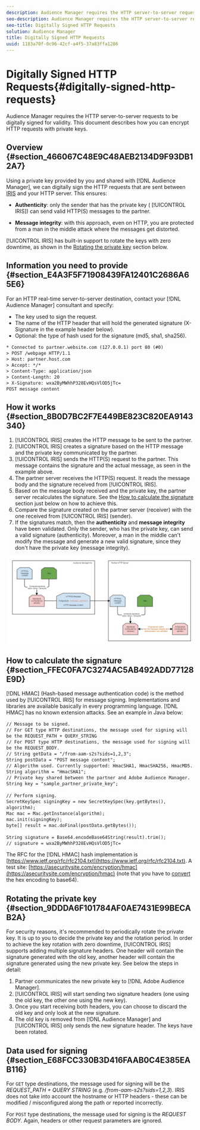 ```yaml
---
description: Audience Manager requires the HTTP server-to-server requests to be digitally signed for validity. This document describes how you can encrypt HTTP requests with private keys.
seo-description: Audience Manager requires the HTTP server-to-server requests to be digitally signed for validity. This document describes how you can encrypt HTTP requests with private keys.
seo-title: Digitally Signed HTTP Requests
solution: Audience Manager
title: Digitally Signed HTTP Requests
uuid: 1183a70f-0c96-42cf-a4f5-37a83ffa1286
---
```


# Digitally Signed HTTP Requests{#digitally-signed-http-requests}

Audience Manager requires the HTTP server-to-server requests to be digitally signed for validity. This document describes how you can encrypt HTTP requests with private keys.

## Overview {#section_466067C48E9C48AEB2134D9F93DB12A7}

<!-- 

digitally_signed_http_requests.xml

 -->

Using a private key provided by you and shared with [!DNL Audience Manager], we can digitally sign the HTTP requests that are sent between [IRIS](../../../reference/system-components/components-data-action.md#section_1966DC17FD14419E943CEF04F13A005B) and your HTTP server. This ensures:

* **Authenticity**: only the sender that has the private key ( [!UICONTROL IRIS]) can send valid HTTP(S) messages to the partner. 

* **Message integrity**: with this approach, even on HTTP, you are protected from a man in the middle attack where the messages get distorted.

[!UICONTROL IRIS] has built-in support to rotate the keys with zero downtime, as shown in the [Rotating the private key](../../../c-integration/receiving-audience-data/real-time-outbound-transfers/digitally-signed-http-requests.md#section_9DDDA6F101784AF0AE7431E99BECAB2A) section below.

## Information you need to provide {#section_E4A3F5F71908439FA12401C2686A65E6}

For an HTTP real-time server-to-server destination, contact your [!DNL Audience Manager] consultant and specify:

* The key used to sign the request. 
* The name of the HTTP header that will hold the generated signature (X-Signature in the example header below). 
* Optional: the type of hash used for the signature (md5, sha1, sha256).

```
* Connected to partner.website.com (127.0.0.1) port 80 (#0) 
> POST /webpage HTTP/1.1 
> Host: partner.host.com 
> Accept: */* 
> Content-Type: application/json 
> Content-Length: 20 
> X-Signature: wxa2ByMWhhP328EvHQsVlOD5jTc= 
POST message content
```

## How it works {#section_8B0D7BC2F7E449BE823C820EA9143340}

1. [!UICONTROL IRIS] creates the HTTP message to be sent to the partner. 
1. [!UICONTROL IRIS] creates a signature based on the HTTP message and the private key communicated by the partner. 
1. [!UICONTROL IRIS] sends the HTTP(S) request to the partner. This message contains the signature and the actual message, as seen in the example above. 
1. The partner server receives the HTTP(S) request. It reads the message body and the signature received from [!UICONTROL IRIS]. 
1. Based on the message body received and the private key, the partner server recalculates the signature. See the [How to calculate the signature](../../../c-integration/receiving-audience-data/real-time-outbound-transfers/digitally-signed-http-requests.md#section_FFEC0FA7C3274AC5AB492ADD77128E9D) section just below on how to achieve this. 
1. Compare the signature created on the partner server (receiver) with the one received from [!UICONTROL IRIS] (sender). 
1. If the signatures match, then the **authenticity** and **message integrity** have been validated. Only the sender, who has the private key, can send a valid signature (authenticity). Moreover, a man in the middle can't modify the message and generate a new valid signature, since they don't have the private key (message integrity).

![](assets/iris-digitally-sign-http-request.png)

## How to calculate the signature {#section_FFEC0FA7C3274AC5AB492ADD77128E9D}

[!DNL HMAC] (Hash-based message authentication code) is the method used by [!UICONTROL IRIS] for message signing. Implementations and libraries are available basically in every programming language. [!DNL HMAC] has no known extension attacks. See an example in Java below:

```
// Message to be signed. 
// For GET type HTTP destinations, the message used for signing will be the REQUEST_PATH + QUERY_STRING 
// For POST type HTTP destinations, the message used for signing will be the REQUEST_BODY. 
// String getData = "/from-aam-s2s?sids=1,2,3"; 
String postData = "POST message content"; 
// Algorithm used. Currently supported: HmacSHA1, HmacSHA256, HmacMD5. 
String algorithm = "HmacSHA1"; 
// Private key shared between the partner and Adobe Audience Manager. 
String key = "sample_partner_private_key"; 
  
// Perform signing. 
SecretKeySpec signingKey = new SecretKeySpec(key.getBytes(), algorithm); 
Mac mac = Mac.getInstance(algorithm); 
mac.init(signingKey); 
byte[] result = mac.doFinal(postData.getBytes()); 
  
String signature = Base64.encodeBase64String(result).trim(); 
// signature = wxa2ByMWhhP328EvHQsVlOD5jTc=
```

The RFC for the [!DNL HMAC] hash implementation is [https://www.ietf.org/rfc/rfc2104.txt](https://www.ietf.org/rfc/rfc2104.txt). A test site: [https://asecuritysite.com/encryption/hmac](https://asecuritysite.com/encryption/hmac) (note that you have to [convert](https://tomeko.net/online_tools/hex_to_base64.php?lang=en) the hex encoding to base64).

## Rotating the private key {#section_9DDDA6F101784AF0AE7431E99BECAB2A}

For security reasons, it's recommended to periodically rotate the private key. It is up to you to decide the private key and the rotation period. In order to achieve the key rotation with zero downtime, [!UICONTROL IRIS] supports adding multiple signature headers. One header will contain the signature generated with the old key, another header will contain the signature generated using the new private key. See below the steps in detail:

1. Partner communicates the new private key to [!DNL Adobe Audience Manager]. 
1. [!UICONTROL IRIS] will start sending two signature headers (one using the old key, the other one using the new key). 
1. Once you start receiving both headers, you can choose to discard the old key and only look at the new signature. 
1. The old key is removed from [!DNL Audience Manager] and [!UICONTROL IRIS] only sends the new signature header. The keys have been rotated.

## Data used for signing {#section_E68FCC330B3D416FAAB0C4E385EAB116}

For `GET` type destinations, the message used for signing will be the *REQUEST_PATH + QUERY STRING* (e.g. */from-aam-s2s?sids=1,2,3*). IRIS does not take into account the hostname or HTTP headers - these can be modified / misconfigured along the path or reported incorrectly.

For `POST` type destinations, the message used for signing is the *REQUEST BODY*. Again, headers or other request parameters are ignored. 
